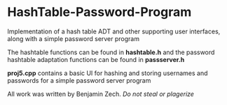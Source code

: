 # HashTable-Password-Program
Implementation of a hash table ADT and other supporting user interfaces, along with a simple password server program

The hashtable functions can be found in **hashtable.h** and the password hashtable adaptation functions can be found in **passserver.h**

**proj5.cpp** contains a basic UI for hashing and storing usernames and passwords for a simple password server program

All work was written by Benjamin Zech. *Do not steal or plagerize*
